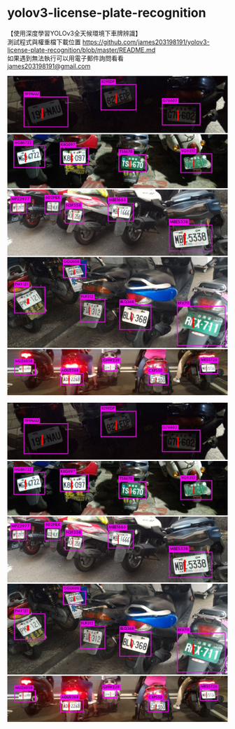 ﻿# yolov3-license-plate-recognition
【使用深度學習YOLOv3全天候環境下車牌辨識】  
測試程式與權重檔下載位置 
https://github.com/james203198191/yolov3-license-plate-recognition/blob/master/README.md  
如果遇到無法執行可以用電子郵件詢問看看  
james203198191@gmail.com  

![ScreenShot](000104.jpg)
![ScreenShot](000132.jpg)
![ScreenShot](300209.jpg)
![ScreenShot](300225.jpg)
![ScreenShot](400041.jpg) 

![ScreenShot](000104.jpg)
![ScreenShot](000132.jpg)
![ScreenShot](300209.jpg)
![ScreenShot](300225.jpg)
![ScreenShot](400041.jpg)


